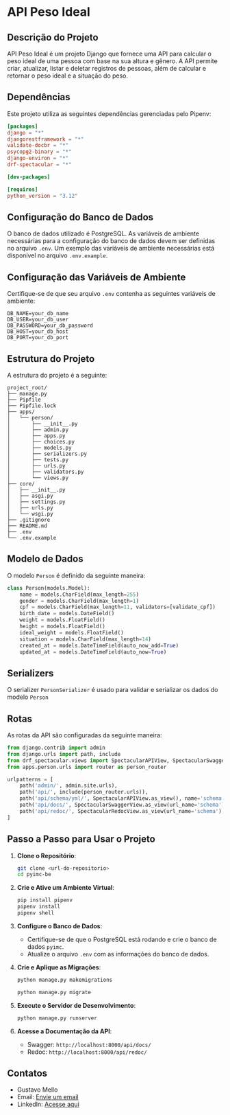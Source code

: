# API Peso Ideal

## Descrição do Projeto

API Peso Ideal é um projeto Django que fornece uma API para calcular o peso ideal de uma pessoa com base na sua altura e gênero. A API permite criar, atualizar, listar e deletar registros de pessoas, além de calcular e retornar o peso ideal e a situação do peso.

## Dependências

Este projeto utiliza as seguintes dependências gerenciadas pelo Pipenv:

```toml
[packages]
django = "*"
djangorestframework = "*"
validate-docbr = "*"
psycopg2-binary = "*"
django-environ = "*"
drf-spectacular = "*"

[dev-packages]

[requires]
python_version = "3.12"
```

## Configuração do Banco de Dados

O banco de dados utilizado é PostgreSQL. As variáveis de ambiente necessárias para a configuração do banco de dados devem ser definidas no arquivo `.env`. Um exemplo das variáveis de ambiente necessárias está disponível no arquivo `.env.example`.

## Configuração das Variáveis de Ambiente

Certifique-se de que seu arquivo `.env` contenha as seguintes variáveis de ambiente:

```env
DB_NAME=your_db_name
DB_USER=your_db_user
DB_PASSWORD=your_db_password
DB_HOST=your_db_host
DB_PORT=your_db_port
```

## Estrutura do Projeto

A estrutura do projeto é a seguinte:

```
project_root/
├── manage.py
├── Pipfile
├── Pipfile.lock
├── apps/
│   └── person/
│       ├── __init__.py
│       ├── admin.py
│       ├── apps.py
│       ├── choices.py
│       ├── models.py
│       ├── serializers.py
│       ├── tests.py
│       ├── urls.py
│       ├── validators.py
│       └── views.py
├── core/
│   ├── __init__.py
│   ├── asgi.py
│   ├── settings.py
│   ├── urls.py
│   └── wsgi.py
├── .gitignore
├── README.md
├── .env
└── .env.example
```

## Modelo de Dados

O modelo `Person` é definido da seguinte maneira:

```python
class Person(models.Model):
    name = models.CharField(max_length=255)
    gender = models.CharField(max_length=1)
    cpf = models.CharField(max_length=11, validators=[validate_cpf])
    birth_date = models.DateField()
    weight = models.FloatField()
    height = models.FloatField()
    ideal_weight = models.FloatField()
    situation = models.CharField(max_length=14)
    created_at = models.DateTimeField(auto_now_add=True)
    updated_at = models.DateTimeField(auto_now=True)
```

## Serializers

O serializer `PersonSerializer` é usado para validar e serializar os dados do modelo `Person`

## Rotas

As rotas da API são configuradas da seguinte maneira:

```python
from django.contrib import admin
from django.urls import path, include
from drf_spectacular.views import SpectacularAPIView, SpectacularSwaggerView, SpectacularRedocView
from apps.person.urls import router as person_router

urlpatterns = [
    path('admin/', admin.site.urls),
    path('api/', include(person_router.urls)),
    path('api/schema/yml/', SpectacularAPIView.as_view(), name='schema'),
    path('api/docs/', SpectacularSwaggerView.as_view(url_name='schema'), name='swagger-docs'),
    path('api/redoc/', SpectacularRedocView.as_view(url_name='schema'), name='redoc'),
]
```

## Passo a Passo para Usar o Projeto

1. **Clone o Repositório**:

   ```sh
   git clone <url-do-repositorio>
   cd pyimc-be
   ```

2. **Crie e Ative um Ambiente Virtual**:

   ```sh
   pip install pipenv
   pipenv install
   pipenv shell
   ```

3. **Configure o Banco de Dados**:

   - Certifique-se de que o PostgreSQL está rodando e crie o banco de dados `pyimc`.
   - Atualize o arquivo `.env` com as informações do banco de dados.

4. **Crie e Aplique as Migrações**:

   ```sh
   python manage.py makemigrations
   ```

   ```sh
   python manage.py migrate
   ```

5. **Execute o Servidor de Desenvolvimento**:

   ```sh
   python manage.py runserver
   ```

6. **Acesse a Documentação da API**:
   - Swagger: `http://localhost:8000/api/docs/`
   - Redoc: `http://localhost:8000/api/redoc/`

## Contatos

- Gustavo Mello
- Email: [Envie um email](!mailto:contact@gmello.tech)
- LinkedIn: [Acesse aqui](!https://www.linkedin.com/in/mographllo)
